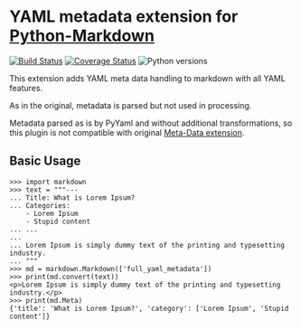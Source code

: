 # YAML metadata extension for [Python-Markdown](https://github.com/waylan/Python-Markdown)

[![Build Status](https://travis-ci.org/cryptomaniac512/python-markdown-full-yaml-metadata.svg?branch=master)](https://travis-ci.org/cryptomaniac512/python-markdown-full-yaml-metadata)
[![Coverage Status](https://coveralls.io/repos/github/cryptomaniac512/python-markdown-full-yaml-metadata/badge.svg)](https://coveralls.io/github/cryptomaniac512/python-markdown-full-yaml-metadata)
![Python versions](https://img.shields.io/badge/python-3.5,%203.6-blue.svg)

This extension adds YAML meta data handling to markdown with all YAML features.

As in the original, metadata is parsed but not used in processing.

Metadata parsed as is by PyYaml and without additional transformations, so this plugin is not compatible with original [Meta-Data extension](https://pythonhosted.org/Markdown/extensions/meta_data.html).


## Basic Usage

    >>> import markdown
    >>> text = """---
    ... Title: What is Lorem Ipsum?
    ... Categories:
		- Lorem Ipsum
		- Stupid content
    ... ...
    ...
    ... Lorem Ipsum is simply dummy text of the printing and typesetting industry.
    ... """
    >>> md = markdown.Markdown(['full_yaml_metadata'])
    >>> print(md.convert(text))
    <p>Lorem Ipsum is simply dummy text of the printing and typesetting industry.</p>
    >>> print(md.Meta)
    {'title': 'What is Lorem Ipsum?', 'category': ['Lorem Ipsum', 'Stupid content']}
